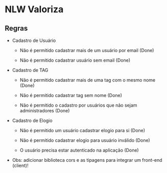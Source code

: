 # NLW Valoriza

## Regras

- Cadastro de Usuário
  - Não é permitido cadastrar mais de um usuário por email (Done)

  - Não é permitido cadastrar usuário sem email (Done)

- Cadastro de TAG
  - Não é permitido cadastrar mais de uma tag com o mesmo nome (Done)

  - Não é permitido cadastrar tag sem nome (Done)

  - Não é permitido o cadastro por usuários que não sejam administradores (Done)

- Cadastro de Elogio
  - Não é permitido um usuário cadastrar elogio para si (Done)

  - Não é permitido cadastrar elogio para usuário inválido (Done)

  - O usuário precisa estar autenticado na aplicação (Done)

- Obs: adicionar biblioteca cors e as tipagens para integrar um front-end (client)!
